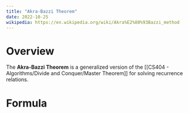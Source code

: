 ```yaml
---
title: "Akra-Bazzi Theorem"
date: 2022-10-25
wikipedia: https://en.wikipedia.org/wiki/Akra%E2%80%93Bazzi_method
---
```


# Overview

The **Akra-Bazzi Theorem** is a generalized version of the [[CS404 - Algorithms/Divide and Conquer/Master Theorem]] for solving recurrence relations.

# Formula

